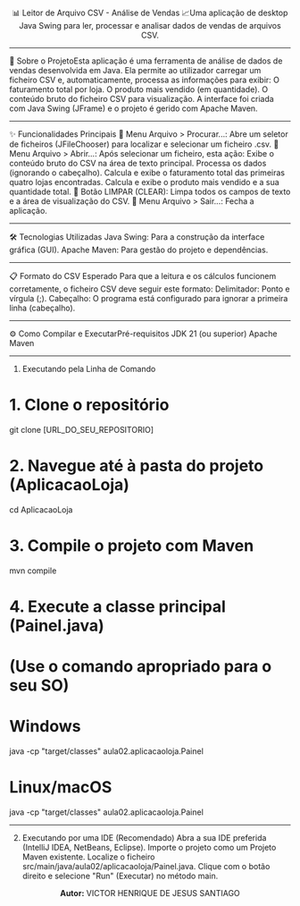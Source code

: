 <div align="center">📊 Leitor de Arquivo CSV - Análise de Vendas 
📈Uma aplicação de desktop Java Swing para ler, processar e analisar dados de vendas de arquivos CSV.</div>

----------------------------------------------------------------------------------------------------
🚀 Sobre o ProjetoEsta aplicação é uma ferramenta de análise de dados de vendas desenvolvida em Java. Ela permite ao utilizador carregar um ficheiro CSV e, automaticamente, processa as informações para exibir:
O faturamento total por loja.
O produto mais vendido (em quantidade).
O conteúdo bruto do ficheiro CSV para visualização.
A interface foi criada com Java Swing (JFrame) e o projeto é gerido com Apache Maven.

----------------------------------------------------------------------------------------------------
✨ Funcionalidades Principais
📂 Menu Arquivo > Procurar...: Abre um seletor de ficheiros (JFileChooser) para localizar e selecionar um ficheiro .csv.
📰 Menu Arquivo > Abrir...: Após selecionar um ficheiro, esta ação:
Exibe o conteúdo bruto do CSV na área de texto principal.
Processa os dados (ignorando o cabeçalho).
Calcula e exibe o faturamento total das primeiras quatro lojas encontradas.
Calcula e exibe o produto mais vendido e a sua quantidade total.
🧹 Botão LIMPAR (CLEAR): Limpa todos os campos de texto e a área de visualização do CSV.
🚪 Menu Arquivo > Sair...: Fecha a aplicação.

----------------------------------------------------------------------------------------------------
🛠️ Tecnologias Utilizadas
Java Swing: Para a construção da interface gráfica (GUI).
Apache Maven: Para gestão do projeto e dependências.

----------------------------------------------------------------------------------------------------
📋 Formato do CSV Esperado
Para que a leitura e os cálculos funcionem corretamente, o ficheiro CSV deve seguir este formato:
Delimitador: Ponto e vírgula (;).
Cabeçalho: O programa está configurado para ignorar a primeira linha (cabeçalho).

----------------------------------------------------------------------------------------------------
⚙️ Como Compilar e ExecutarPré-requisitos
JDK 21 (ou superior)
Apache Maven

----------------------------------------------------------------------------------------------------
1. Executando pela Linha de Comando
# 1. Clone o repositório
git clone [URL_DO_SEU_REPOSITORIO]

# 2. Navegue até à pasta do projeto (AplicacaoLoja)
cd AplicacaoLoja

# 3. Compile o projeto com Maven
mvn compile

# 4. Execute a classe principal (Painel.java)
# (Use o comando apropriado para o seu SO)

# Windows
java -cp "target/classes" aula02.aplicacaoloja.Painel

# Linux/macOS
java -cp "target/classes" aula02.aplicacaoloja.Painel

----------------------------------------------------------------------------------------------------
2. Executando por uma IDE (Recomendado)
Abra a sua IDE preferida (IntelliJ IDEA, NetBeans, Eclipse).
Importe o projeto como um Projeto Maven existente.
Localize o ficheiro src/main/java/aula02/aplicacaoloja/Painel.java.
Clique com o botão direito e selecione "Run" (Executar) no método main.
<div align="center"><strong>Autor:</strong> VICTOR HENRIQUE DE JESUS SANTIAGO</div>
